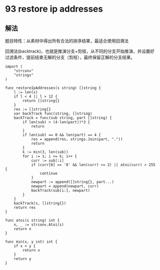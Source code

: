 # 93 restore ip addresses

## 解法

题目特性：从素材中得出所有合法的排序结果，最适合使用回溯法

回溯法(backtrack)，也就是推演分支+剪枝，从不同的分支开始推演，并设置好过滤条件，提前结束无解的分支（剪枝），最终保留正解的分支结果。


```golang
import (
	"strconv"
	"strings"
)

func restoreIpAddresses(s string) []string {
	l := len(s)
	if l < 4 || l > 12 {
		return []string{}
	}
	res := []string{}
	var backTrack func(string, []string)
	backTrack = func(sub string, part []string) {
		if len(sub) > (4-len(part))*3 {
			return
		}
		if len(sub) == 0 && len(part) == 4 {
			res = append(res, strings.Join(part, "."))
			return
		}
		k := min(3, len(sub))
		for i := 1; i <= k; i++ {
			curr := sub[:i]
			if (curr[0] == '0' && len(curr) >= 2) || atoi(curr) > 255 {
				continue
			}
			newpart := append([]string{}, part...)
			newpart = append(newpart, curr)
			backTrack(sub[i:], newpart)
		}
	}
	backTrack(s, []string{})
	return res
}

func atoi(s string) int {
	n, _ := strconv.Atoi(s)
	return n
}

func min(x, y int) int {
	if x < y {
		return x
	}
	return y
}
```